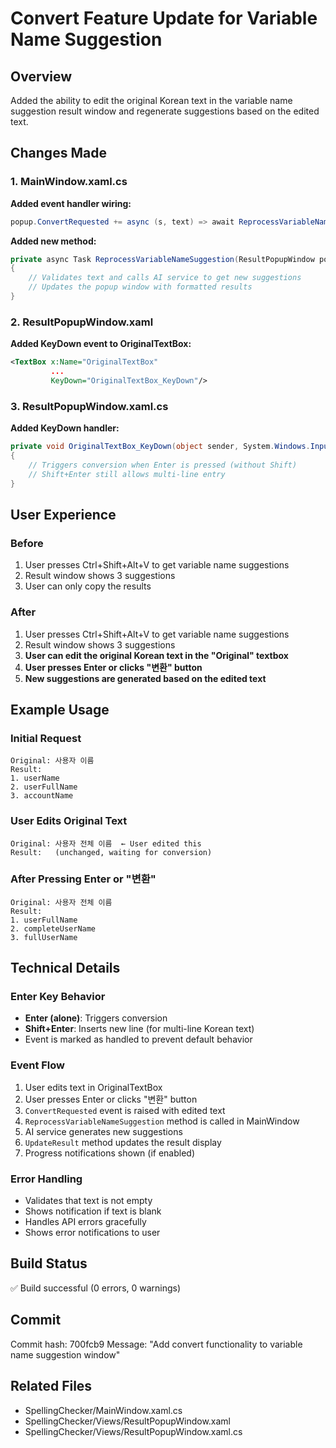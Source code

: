 # Convert Feature Update for Variable Name Suggestion

## Overview
Added the ability to edit the original Korean text in the variable name suggestion result window and regenerate suggestions based on the edited text.

## Changes Made

### 1. MainWindow.xaml.cs
**Added event handler wiring:**
```csharp
popup.ConvertRequested += async (s, text) => await ReprocessVariableNameSuggestion(popup, text);
```

**Added new method:**
```csharp
private async Task ReprocessVariableNameSuggestion(ResultPopupWindow popup, string text)
{
    // Validates text and calls AI service to get new suggestions
    // Updates the popup window with formatted results
}
```

### 2. ResultPopupWindow.xaml
**Added KeyDown event to OriginalTextBox:**
```xml
<TextBox x:Name="OriginalTextBox" 
         ...
         KeyDown="OriginalTextBox_KeyDown"/>
```

### 3. ResultPopupWindow.xaml.cs
**Added KeyDown handler:**
```csharp
private void OriginalTextBox_KeyDown(object sender, System.Windows.Input.KeyEventArgs e)
{
    // Triggers conversion when Enter is pressed (without Shift)
    // Shift+Enter still allows multi-line entry
}
```

## User Experience

### Before
1. User presses Ctrl+Shift+Alt+V to get variable name suggestions
2. Result window shows 3 suggestions
3. User can only copy the results

### After  
1. User presses Ctrl+Shift+Alt+V to get variable name suggestions
2. Result window shows 3 suggestions
3. **User can edit the original Korean text in the "Original" textbox**
4. **User presses Enter or clicks "변환" button**
5. **New suggestions are generated based on the edited text**

## Example Usage

### Initial Request
```
Original: 사용자 이름
Result:
1. userName
2. userFullName
3. accountName
```

### User Edits Original Text
```
Original: 사용자 전체 이름  ← User edited this
Result:   (unchanged, waiting for conversion)
```

### After Pressing Enter or "변환"
```
Original: 사용자 전체 이름
Result:
1. userFullName
2. completeUserName
3. fullUserName
```

## Technical Details

### Enter Key Behavior
- **Enter (alone)**: Triggers conversion
- **Shift+Enter**: Inserts new line (for multi-line Korean text)
- Event is marked as handled to prevent default behavior

### Event Flow
1. User edits text in OriginalTextBox
2. User presses Enter or clicks "변환" button
3. `ConvertRequested` event is raised with edited text
4. `ReprocessVariableNameSuggestion` method is called in MainWindow
5. AI service generates new suggestions
6. `UpdateResult` method updates the result display
7. Progress notifications shown (if enabled)

### Error Handling
- Validates that text is not empty
- Shows notification if text is blank
- Handles API errors gracefully
- Shows error notifications to user

## Build Status
✅ Build successful (0 errors, 0 warnings)

## Commit
Commit hash: 700fcb9
Message: "Add convert functionality to variable name suggestion window"

## Related Files
- SpellingChecker/MainWindow.xaml.cs
- SpellingChecker/Views/ResultPopupWindow.xaml
- SpellingChecker/Views/ResultPopupWindow.xaml.cs

